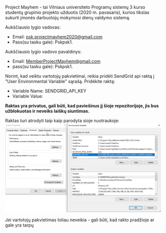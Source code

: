 Project Mayhem - tai Vilniaus universiteto Programų sistemų 3 kurso studentų grupinio projekto užduotis (2020 m. pavasaris), kurios tikslas  sukurti įmonės darbuotojų mokymosi dienų valdymo sistemą.

Aukščiausio lygio vadovas:

* Email: psk.projectmayhem2020@gmail.com
* Pass(su tasku gale): Pskpsk1.

Aukščiausio lygio vadovo pavaldinys:

* Email: MemberProjectMayhem@gmail.com
* pass(su tasku gale): Pskpsk1.


Norint, kad veiktu vartotojų pakvietimai, reikia pridėti SendGrid api raktą į "User Environmental Variable" sąrašą. Pridėkite raktą:
* Variable Name: SENDGRID_API_KEY
* Variable Value: 

**Raktas yra privatus, gali būti, kad paviešinus jį šioje repozitorijoje, jis bus užblokuotas ir neveiks laiškų siuntimas.**

Raktas turi atrodyti taip kaip parodyta sioje nuotraukoje: ![Image of Yaktocat](https://github.com/tesa4436/projectmayhem/blob/master/SystemPropertiesAdvanced_tpGWGbMSUc.png)

Jei vartotojų pakvietimas toliau neveikia - gali būti, kad rakto pradžioje ar gale yra tarpų

